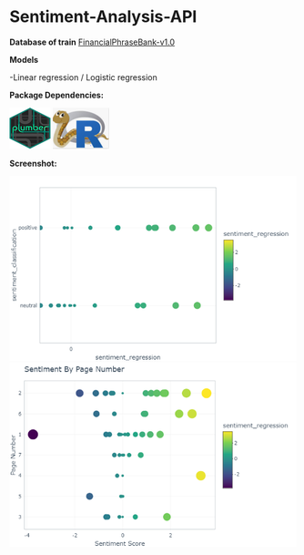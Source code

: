 # Sentiment-Analysis-API



**Database of train** 
[FinancialPhraseBank-v1.0](https://www.researchgate.net/publication/251231364_FinancialPhraseBank-v10)





**Models** 


-Linear regression / Logistic regression



**Package Dependencies:** 


![Plumber package](img/plumber.png)
![Reticulate package](img/reticulate.png)


**Screenshot:**


![Sentiment per paragraph](img/plot1.png)
![Sentiment per page](img/plot2.png)
